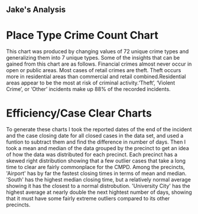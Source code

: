 ## Jake's Analysis
# Place Type Crime Count Chart
This chart was produced by changing values of 72 unique crime types and generalizing them into 7 unique types. Some of the insights that can be gained from this chart are as follows. Financial crimes almost never occur in open or public areas. Most cases of retail crimes are theft. Theft occurs more in residential areas than commercial and retail combined.Residential areas appear to be the most at risk of criminal activity.‘Theft’, ‘Violent Crime’, or ‘Other’ incidents  make up 88% of the recorded incidents.

# Efficiency/Case Clear Charts
To generate these charts I took the reported dates of the end of the incident and the case closing date for all closed cases in the data set, and used a funtion to subtract them and find the difference in number of days. Then I took a mean and median of the data grouped by the precinct to get an idea of how the data was distributed for each precinct. Each precinct has a skewed right distribution showing that a few outlier cases that take a long time to clear are fairly commonplace for the CMPD. Among the precincts, 'Airport' has by far the fastest closing times in terms of mean and median. 'South' has the highest median closing time, but a relatively normal average showing it has the closest to a normal distrobution. 'University City' has the highest average at nearly double the next hightest number of days, showing that it must have some fairly extreme outliers compared to its other precincts.